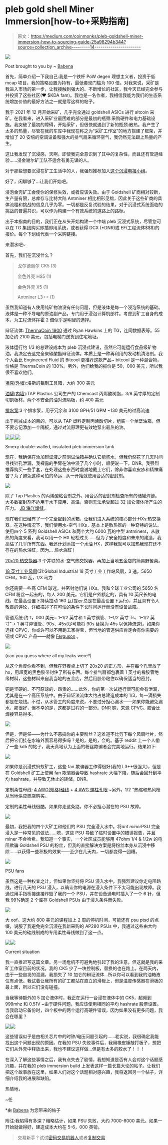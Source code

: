 # pleb gold shell Miner Immersion[how-to+采购指南]

> 原文：<https://medium.com/coinmonks/pleb-goldshell-miner-immersion-how-to-sourcing-guide-25a98294b344?source=collection_archive---------14----------------------->

![](img/b02b6eac5f0e240e2ec93a53bac7c3e7.png)

Post brought to you by ~ [Babena](https://babening.io/)

首先，简单介绍一下我自己:我是一个铁杆 PoW degen 理想主义者，投资于低 mcap 项目，我的策略设置为持有，最低套现门槛为 100 倍。对我来说，采矿是我进入市场的第一步，让我接触到强大的、不断增长的社区，我今天已经完全参与并投资了这些社区(❤ $KDA fam)。我也是一名作者，我相信我能为我们的生态系统增加价值的最好方法之一就是写这样的帖子。

我于 2021 年 12 月开始采矿，几乎完全通过 goldshell ASICs 进行 altcoin 采矿。在我看来，进入采矿业最困难的部分是最初的瓶颈:采购硬件和电力基础设施。我突破了最初的障碍，开始采矿，但很快就遇到了新的瓶颈:散热。我产生了太多的热量，尽管在我的车库中我现在称之为“采矿工作室”的地方搭建了框架，并增加了 20 安培的空调设备和强大的排气扇来循环空气，我仍然无法跟上热量的产生。

这让我发现了沉浸感，天啊，即使我完全意识到了其中的复杂性，而且还有管道经验……浸金谢尔矿工队不适合有勇无谋的人。

对于那些想要沉浸在矿工生活中的人，我强烈推荐加入[这个沉浸电报小组](https://t.me/ImmersionCoolingTechnologyTalk)。

好了，闲聊够了…让我们开始吧。

浸泡金壳矿工会使你的保修失效，或者应该失效。由于 Goldshell 矿商相对较新，生产量有限，总库存与比特大陆 Antminer 相比相形见绌，因此关于这些矿商的具体流程和挑战的信息几乎为零。一切都是反复试验的结果，对于沉浸式系统面临的挑战的普遍共识，可以作为构建一个有效系统的道路上的路标。

出于本指南的目的，我们正在从头开始构建一个中端 pleb 沉浸式系统，尽管您可以在 TG 集团购买即插即用系统，或者获得 DCX (*DNR)或 EF(工程流体$$$)的报价。每个下划线代表一个采购链接。

来潜水吧~

首先，我们在沉浸什么？

> 戈尔德谢尔 CK5 (3)
> 
> 金色外壳 HS5 (1)
> 
> 金色外壳 X5 (1)
> 
> Antminer L3++ (1)

虽然我知道有人使用纯矿物油没有任何问题，但是液体是每一个浸泡系统的基础。液体是一种不导电的原油副产品，专门用于浸泡计算机部件。考虑到矿工自身的成本，为工程流体挥霍 2 倍似乎是明智的选择。

辩证流体: [ThermaCoin 1900](https://t.me/AdvanceFluidManagement) 通过 Ryan Hawkins 上的 TG，连同数据表等。55 加仑约 2100 美元，包括电梯门送货到住宅地址。

液体运行约 1/3 的总建设成本为 pleb 沉浸式建设，虽然它可能运行食品级矿物油，我决定去这完全聚碳酸酯辩证流体。本质上是一种再利用的发动机清洁剂。我个人会比 Engineered Fluid 的 Bitcool 更推荐这款产品~ bitcool 是一种混合物，价格是 ThermaCoin 的 130%。另外，他们给我的报价是 50，000 美元，所以我很不喜欢他们。

[坦克(外墙)](https://www.lowes.com/pd/CRAFTSMAN-71-36-in-x-19-57-in-x-16-58-in-Aluminum-Crossover-Truck-Tool-Box/1000615433):洛斯的铝制工具箱，大约 300 美元

[油罐(内墙)](https://www.tapplastics.com/product/plastics/cut_to_size_plastic/acrylic_sheets_cast_clear/510):TAP Plastics 公司生产的 Chemcast 丙烯酸树脂，3/8 英寸厚的定制切割板材，两个不安全的油对流隔板，约 400 美元

[排水泵](https://www.amazon.com/dp/B00489Q0VM/ref=sspa_dk_detail_2?psc=1&pd_rd_i=B00489Q0VM&pd_rd_w=YUHki&pf_rd_p=b9951ce4-3bd8-4b04-9123-0fda35d6155e&pd_rd_wg=KTWwb&pf_rd_r=C6NSNWNGFHVDT7XW8FQZ&pd_rd_r=498e940b-a52f-430e-954d-cec6760d9d9e&s=lawn-garden&spLa=ZW5jcnlwdGVkUXVhbGlmaWVyPUEzSUQ2SDdTQUJZTzg0JmVuY3J5cHRlZElkPUEwNTEyNTg4MkFFNE5XTFFBOUFUNSZlbmNyeXB0ZWRBZElkPUEwMjAyMzE3M1VZTjVGSzc0RVkwViZ3aWRnZXROYW1lPXNwX2RldGFpbCZhY3Rpb249Y2xpY2tSZWRpcmVjdCZkb05vdExvZ0NsaWNrPXRydWU=):3 个排水泵，用于冗余和 3100 GPH/51 GPM ~130 美元的过高流速

出于削减成本的目的，可以从 TAP 塑料定制丙烯酸切片，组装一个单壁油箱，但不要忘记添加一个隔板，通过对流原理更有效地泵出最热的油。

![](img/cabb5b9e735a09dd991d8c7d2dab55db.png)![](img/c7345be06e92bd907de77fbc14a2cb07.png)![](img/568e767104b921d70054224ffbb1fd45.png)

Smexy double-walled, insulated pleb immersion tank

现在，我确保在添加辩证液之前测试油箱并确认它能盛水，但我仍然花了几天时间寻找针孔泄漏，我裸露的手臂在油中浸了几个小时，顺便说一下，DNR。我强烈推荐购买一些手套，在处理这些东西时虔诚地戴上它们，除非你喜欢皮疹和精神痛苦？为了避免这种可怕的命运…从一开始就使用合适的密封剂。

![](img/c7cee2742d8f075ea9f715d4adff1dff.png)

除了 Tap Plastics 的丙烯酸粘合剂之外，用合适的密封剂检查所有的储罐焊缝。大多数密封剂不适用于水下应用、高温，否则无法承受超过 32 加仑液体所产生的压力。 [JB 海洋焊缝](https://www.amazon.com/J-B-Weld-50172-MarineWeld-Adhesive/dp/B00R2CDVIW/ref=asc_df_B00R2CDVIW/?tag=hyprod-20&linkCode=df0&hvadid=312165920097&hvpos=&hvnetw=g&hvrand=9608453392710132639&hvpone=&hvptwo=&hvqmt=&hvdev=c&hvdvcmdl=&hvlocint=&hvlocphy=9001685&hvtargid=pla-569771967083&psc=1)。

现在我们已经有了一个完全密封的水箱，让我们进入系统的核心部分:HXs:热交换器。在这种情况下，我们使用水-空气 HXs，基本上是散热器的一种奇特的说法。使用四个 5 系列 Goldshell ASICs 和两个大约 6000 瓦的中型 antminers，从散热的角度来看，我可以用一个 HX 轻松过关……但为了安全裕度和未来的建造，我高估了几乎所有东西。我还计划添加一个水油 HX，这样我就可以加热我现在还不存在的热水浴缸，因为… *热水浴缸*！

[20x20 热交换器](https://www.amazon.com/20x20-Exchanger-1-Copper-Install-Flange/dp/B07VKR14JQ/ref=sr_1_5?crid=3JAOSBSHPNIU7&keywords=Heat+exchanger+22x25&qid=1644015606&sprefix=heat+exchanger+22x25%2Caps%2C212&sr=8-5):3 个并联的水-空气热交换器，再加上当地五金店的简易野餐桌。

[18 英寸工业风扇](https://www.globalindustrial.com/p/outdoor-rated-workstation-fan-18-diameter-with-yoke-mount-1-3-hp-120v)(3):Global Industrial 18 英寸工业工作站风扇，3 速，5650 CFM，160 瓦，1/3 马力

你还需要一些高 CFM 球迷，并密封他们说 HXs。我和全球工业公司的 5650 名 CFM 粉丝一起去的，每人 200 美元。它们是户外额定的，具有 10 英尺长的电线，在最高设置下持续拉动 160 瓦(提示:总是在最高设置下运行)，并且具有令人敬畏的评论，详细描述了在可怕的条件下长时间运行而没有设备故障。

管道系统:约 1，000 美元~ 1–1/2 英寸和 1 英寸铜管、1–1/2 英寸 Ts、1–1/2 英寸"-> 1 英寸异径管、90s、45s(尽可能将 90s 替换为 45s 以保持流速)。如果你选择 CPVC，你或许可以不用跑去家得宝，但当地的管道供应肯定会有你需要的铜或 CPVC 产品——就像 [Ferguson](https://www.google.com/url?sa=t&rct=j&q=&esrc=s&source=web&cd=&cad=rja&uact=8&ved=2ahUKEwjkk5Pz58H2AhXNJkQIHX1SDpsQFnoECAcQAQ&url=https%3A%2F%2Fwww.ferguson.com%2F&usg=AOvVaw0EQmP493Xc4zGLYh4uc188) 。

![](img/c5d761647e1574eebdd71ea12f28d0dc.png)

(can you guess where all my leaks were?)

从这个角度你看不到，但我在野餐桌上切了 20x20 的正方形，并在每个孔里放了 hx，用超宽的黑色胶带封住了所有东西。每个排气扇都包裹着 1 英寸的橡胶管绝缘材料，这些材料来自我当地的五金店，然后用胶带粘住以确保适当的密封。

铜是坚硬的、不可原谅的、昂贵的……此外，你的第一次试运行很可能会有泄漏，尤其是在一个高压系统中。由于辩证法流体大约占总建造成本的 1/3，每一滴损失都是在烧钱。不过，从水管工的角度来说，不要过分担心漏水——如果你能避免漏水，那很好，但不幸的是，这都是过程的一部分。DNR 铜，来源 CPVC。胶合比焊接容易得多。

![](img/d6030ec3c651bd5750e45ba05013ae9c.png)

但是，但是任——为什么不恶搞你的主要粉丝？这难道不比剪下每个风扇叶片，然后把它们挂在水箱外面容易得多吗？是的，是的，会的。基于 reddit 上一个人偷了一些 kd5 的帖子，我天真地认为上面的粉丝欺骗者会完美地运行。结果如下:

![](img/7eb0c513da29ab4fbdbbe73a71bf1204.png)

如果你是沉浸式蚂蚁矿工，这些 fan 欺骗器工作得很好(我的 L3++很强大)，但是在 Goldshell 矿工上使用 fan 欺骗器会导致 hashrate 大幅下降，随后会回升到平均 hashrate，并导致无休止的转储。DNR。

定制柔性母线: [4 AWG(规格)硅线](https://www.amazon.com/TOPSTRONGGEAR-Gauge-Black-Ground-Wire-True/dp/B08N4XLGXC/ref=sr_1_1_sspa?crid=13LUY9URFLEZI&keywords=silicon+wire+4+awg&qid=1646347688&s=hi&sprefix=silicon+wire+4awg%2Ctools%2C133&sr=1-1-spons&psc=1&spLa=ZW5jcnlwdGVkUXVhbGlmaWVyPUE4N0o1NEFJNzFBVVUmZW5jcnlwdGVkSWQ9QTAyOTg1MTYxUzNCMUlVNVc1WEsxJmVuY3J5cHRlZEFkSWQ9QTA2MzAxMjhYSDY3UjRIVzVTT0omd2lkZ2V0TmFtZT1zcF9hdGYmYWN0aW9uPWNsaWNrUmVkaXJlY3QmZG9Ob3RMb2dDbGljaz10cnVl) + [4 AWG 螺柱孔眼](https://www.amazon.com/gp/slredirect/picassoRedirect.html/ref=pa_sp_atf_aps_sr_pg1_1?ie=UTF8&adId=A07654781NUXY5M0JK9GG&url=%2FSELTERM-Battery-Eyelets-Terminal-Connectors%2Fdp%2FB085CBZX5J%2Fref%3Dsr_1_1_sspa%3Fcrid%3D1FLC8HUSC1XNG%26keywords%3D%252310%2Bring%2Bstud%2B8%2Bawg%26qid%3D1646348216%26sprefix%3D%2B10%2Bring%2Bstud%2B8%2Bawg%252Caps%252C130%26sr%3D8-1-spons%26psc%3D1&qualifier=1646348216&id=8987007878720087&widgetName=sp_atf) ~另外，1/2 "热缩和热风枪从当地供应商店购买。

定制的柔性母线很酷，如果你走这条路，你不必担心潜在的 PSU 故障。

![](img/3595ccc0e980213792ed2b1107cb2279.png)

最初，我把我的四个大矿工和他们的 PSU 完全浸入水中。将*ant miner*PSU 完全浸入是一种常见的做法……嗯，这些 PSU 导致了临时设置中的错误报告，并且 miner 不会哈希。我知道一个事实，一个社区成员能够用 47ohm 1/4 & 1/2w 的电阻欺骗 Goldshell PSU 的粉丝，但我的直接解决方案是将粉丝本身从沉浸中移除……以获得一些积极的效果——至少在几天内，一切都变得一团糟。

![](img/1e7af843e52bb2bd591096bdd5b83022.png)

PSU fans

虽然这是一种权宜之计，但如果你坚持将 PSU 浸入水中，我强烈建议你走电阻路线，进行几天的 PSU 浸入，以确认你的电源在浸入条件下不太可能出现故障。我通过用手指桥接连接炸毁了我的一个 PSU，并在设备通电时插入了一个 6 针，但我 99%确定 2 个库存 Goldshell PSUs 由于浸入条件而失败。

![](img/914fc5182ada08cc0cfb824a4b8c421e.png)

大 oof。这大约 800 美元的课程加上 2 周的停机时间，可能还有 psu ptsd 的点缀，说服了我避免完全沉浸在我新采购的 AP280 PSUs 中，我通过这些由大约 100 美元的硅线制成的专用柔性母线做到了这一点。

![](img/630797057d29952c1898c34700d31581.png)![](img/5cc7f4a07eff2bef04569de591dde9da.png)

Current situation

我一直推迟写这篇文章。另一场危机不可避免地引起了我的注意，但这就是我的采矿工作室目前的状况。我的 CK5 少了一块控制板，替换的也在路上。在两天内，由于一些自发的泄漏，我损失了 10 加仑的辩证流体…所以你可以看到我的油箱液位有点低。我试着让我所有的矿工都站在直立的滑板上，但是温度传感器在滑板的最上面，所以它们没有碰撞。

当我等待额外的 5 加仑液体时，我正在运行一台浸在液体中的 CK5，超频到 999mhz 和 0.51V ~由于硬件问题，我应该使用相同的平均 hashrate 股票设置。当我启动它备份时，四个板中的两个运行高硬件错误，因为如果没有更多问题，我会在哪里？

![](img/72794aeddb26f5a896f61f3d1e993e8e.png)![](img/9a02833c7070cd43681da94d66280962.png)

这些错误似乎是由相关芯片中的时钟/电压问题引起的……老实说，我很确定我能找出这个问题出现的原因。在我的 PSU 失败事件后，我用橡皮锤敲打板子，想把它们从外壳中释放出来，我也不建议这样做…但是有太多的胶水了！！！

在深入了解这些事情之后，我有点失去了剧情，我想知道是否有人会对这个话题感兴趣，并在我的 pleb immersion build 上发表这样一篇长篇大论的帖子。让我们把这个故事放在这里，如果人们对这个话题相对感兴趣，我将返回另一个帖子，详细介绍我的进展和缺陷。

热情地，

~任

*由 [Babena](https://babening.io/) 为您带来的帖子

附注:我陷得有多深？粗略估计，如果 PSU 失败，大约 7000-8000 美元。如果一开始就做得好，建造成本大约在 5-6，000 英镑。

> 交易新手？试试[密码交易机器人](/coinmonks/crypto-trading-bot-c2ffce8acb2a)或者[复制交易](/coinmonks/top-10-crypto-copy-trading-platforms-for-beginners-d0c37c7d698c)